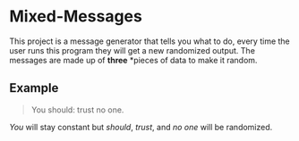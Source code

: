 # Mixed-Messages

This project is a message generator that tells you what to do, every time the user runs this program they will get a new randomized output. The messages are made up of **three** *pieces of data to make it random.

## Example
> You should: trust no one.

*You* will stay constant but *should*, *trust*, and *no one* will be randomized.
